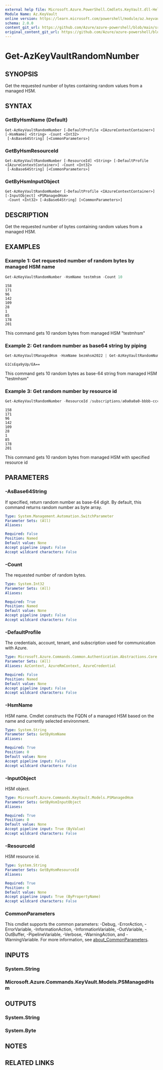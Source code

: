 ```yaml
---
external help file: Microsoft.Azure.PowerShell.Cmdlets.KeyVault.dll-Help.xml
Module Name: Az.KeyVault
online version: https://learn.microsoft.com/powershell/module/az.keyvault/get-azkeyvaultrandomnumber
schema: 2.0.0
content_git_url: https://github.com/Azure/azure-powershell/blob/main/src/KeyVault/KeyVault/help/Get-AzKeyVaultRandomNumber.md
original_content_git_url: https://github.com/Azure/azure-powershell/blob/main/src/KeyVault/KeyVault/help/Get-AzKeyVaultRandomNumber.md
---
```


# Get-AzKeyVaultRandomNumber

## SYNOPSIS
Get the requested number of bytes containing random values from a managed HSM.

## SYNTAX

### GetByHsmName (Default)
```
Get-AzKeyVaultRandomNumber [-DefaultProfile <IAzureContextContainer>] [-HsmName] <String> -Count <Int32>
 [-AsBase64String] [<CommonParameters>]
```

### GetByHsmResourceId
```
Get-AzKeyVaultRandomNumber [-ResourceId] <String> [-DefaultProfile <IAzureContextContainer>] -Count <Int32>
 [-AsBase64String] [<CommonParameters>]
```

### GetByHsmInputObject
```
Get-AzKeyVaultRandomNumber [-DefaultProfile <IAzureContextContainer>] [-InputObject] <PSManagedHsm>
 -Count <Int32> [-AsBase64String] [<CommonParameters>]
```

## DESCRIPTION
Get the requested number of bytes containing random values from a managed HSM.

## EXAMPLES

### Example 1: Get requested number of random bytes by managed HSM name
```powershell
Get-AzKeyVaultRandomNumber -HsmName testmhsm -Count 10
```

```output
158
171
96
142
109
28
1
85
178
201
```

This command gets 10 random bytes from managed HSM "testmhsm" 

### Example 2: Get random number as base64 string by piping
```powershell
Get-AzKeyVaultManagedHsm -HsmName bezmhsm2022 | Get-AzKeyVaultRandomNumber -Count 10 -AsBase64String
```

```output
G1CsEqa9yUp/EA==
```

This command gets 10 random bytes as base-64 string from managed HSM "testmhsm" 

### Example 3: Get random number by resource id
```powershell
Get-AzKeyVaultRandomNumber -ResourceId /subscriptions/a0a0a0a0-bbbb-cccc-dddd-e1e1e1e1e1e1/resourceGroups/test-rg/providers/Microsoft.KeyVault/managedHSMs/testhsm -Count 10
```

```output
158
171
96
142
109
28
1
85
178
201
```

This command gets 10 random bytes from managed HSM with specified resource id

## PARAMETERS

### -AsBase64String
If specified, return random number as base-64 digit.
By default, this command returns random number as byte array.

```yaml
Type: System.Management.Automation.SwitchParameter
Parameter Sets: (All)
Aliases:

Required: False
Position: Named
Default value: None
Accept pipeline input: False
Accept wildcard characters: False
```

### -Count
The requested number of random bytes.

```yaml
Type: System.Int32
Parameter Sets: (All)
Aliases:

Required: True
Position: Named
Default value: None
Accept pipeline input: False
Accept wildcard characters: False
```

### -DefaultProfile
The credentials, account, tenant, and subscription used for communication with Azure.

```yaml
Type: Microsoft.Azure.Commands.Common.Authentication.Abstractions.Core.IAzureContextContainer
Parameter Sets: (All)
Aliases: AzContext, AzureRmContext, AzureCredential

Required: False
Position: Named
Default value: None
Accept pipeline input: False
Accept wildcard characters: False
```

### -HsmName
HSM name. Cmdlet constructs the FQDN of a managed HSM based on the name and currently selected environment.

```yaml
Type: System.String
Parameter Sets: GetByHsmName
Aliases:

Required: True
Position: 0
Default value: None
Accept pipeline input: False
Accept wildcard characters: False
```

### -InputObject
HSM object.

```yaml
Type: Microsoft.Azure.Commands.KeyVault.Models.PSManagedHsm
Parameter Sets: GetByHsmInputObject
Aliases:

Required: True
Position: 0
Default value: None
Accept pipeline input: True (ByValue)
Accept wildcard characters: False
```

### -ResourceId
HSM resource id.

```yaml
Type: System.String
Parameter Sets: GetByHsmResourceId
Aliases:

Required: True
Position: 0
Default value: None
Accept pipeline input: True (ByPropertyName)
Accept wildcard characters: False
```

### CommonParameters
This cmdlet supports the common parameters: -Debug, -ErrorAction, -ErrorVariable, -InformationAction, -InformationVariable, -OutVariable, -OutBuffer, -PipelineVariable, -Verbose, -WarningAction, and -WarningVariable. For more information, see [about_CommonParameters](http://go.microsoft.com/fwlink/?LinkID=113216).

## INPUTS

### System.String

### Microsoft.Azure.Commands.KeyVault.Models.PSManagedHsm

## OUTPUTS

### System.String

### System.Byte

## NOTES

## RELATED LINKS
